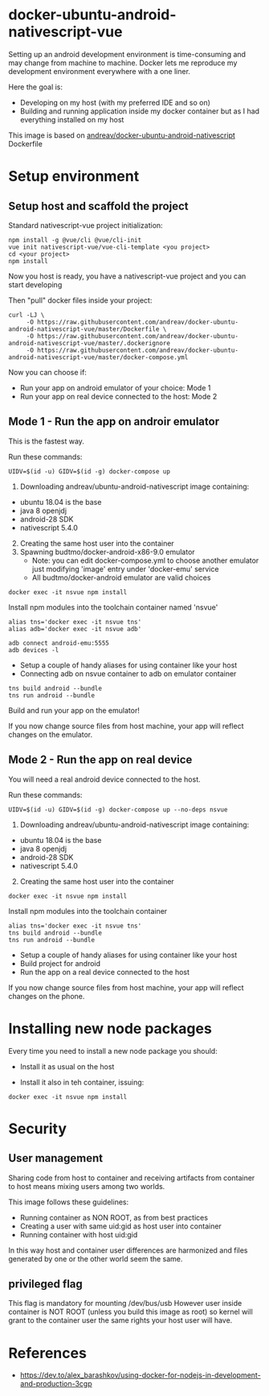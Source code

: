 # docker-ubuntu-android-nativescript-vue

Setting up an android development environment is time-consuming and may change from machine to machine.
Docker lets me reproduce my development environment everywhere with a one liner.

Here the goal is:
- Developing on my host (with my preferred IDE and so on)
- Building and running application inside my docker container but as I had everything installed on my host

This image is based on [andreav/docker-ubuntu-android-nativescript](https://github.com/andreav/docker-ubuntu-android-nativescript) Dockerfile

# Setup environment

## Setup host and scaffold the project

Standard nativescript-vue project initialization:

```
npm install -g @vue/cli @vue/cli-init
vue init nativescript-vue/vue-cli-template <you project>
cd <your project>
npm install
```

Now you host is ready, you have a nativescript-vue project and you can start developing

Then "pull" docker files inside your project:

```
curl -LJ \
     -O https://raw.githubusercontent.com/andreav/docker-ubuntu-android-nativescript-vue/master/Dockerfile \
     -O https://raw.githubusercontent.com/andreav/docker-ubuntu-android-nativescript-vue/master/.dockerignore
     -O https://raw.githubusercontent.com/andreav/docker-ubuntu-android-nativescript-vue/master/docker-compose.yml
```

Now you can choose if:

- Run your app on android emulator of your choice: Mode 1
- Run your app on real device connected to the host: Mode 2

## Mode 1 - Run the app on androir emulator

This is the fastest way.

Run these commands:

```
UIDV=$(id -u) GIDV=$(id -g) docker-compose up
```
1. Downloading andreav/ubuntu-android-nativescript image containing:
  - ubuntu 18.04 is the base
  - java 8 openjdj
  - android-28 SDK
  - nativescript 5.4.0
2. Creating the same host user into the container 
3. Spawning budtmo/docker-android-x86-9.0 emulator
   - Note: you can edit docker-compose.yml to choose another emulator just modifying 'image' entry under 'docker-emu' service
   - All budtmo/docker-android emulator are valid choices


```
docker exec -it nsvue npm install
```
Install npm modules into the toolchain container named 'nsvue'

```
alias tns='docker exec -it nsvue tns'
alias adb='docker exec -it nsvue adb'

adb connect android-emu:5555
adb devices -l
```
- Setup a couple of handy aliases for using container like your host
- Connecting adb on nsvue container to adb on emulator container

```
tns build android --bundle
tns run android --bundle
```
Build and run your app on the emulator!

If you now change source files from host machine, your app will reflect changes on the emulator.

## Mode 2 - Run the app on real device

You will need a real android device connected to the host.

Run these commands:

```
UIDV=$(id -u) GIDV=$(id -g) docker-compose up --no-deps nsvue
```
1. Downloading andreav/ubuntu-android-nativescript image containing:
  - ubuntu 18.04 is the base
  - java 8 openjdj
  - android-28 SDK
  - nativescript 5.4.0
2. Creating the same host user into the container 


```
docker exec -it nsvue npm install
```

Install npm modules into the toolchain container


```
alias tns='docker exec -it nsvue tns'
tns build android --bundle
tns run android --bundle
```
- Setup a couple of handy aliases for using container like your host
- Build project for android
- Run the app on a real device connected to the host

If you now change source files from host machine, your app will reflect changes on the phone.


# Installing new node packages

Every time you need to install a new node package you should:

- Install it as usual on the host

- Install it also in teh container, issuing:

`docker exec -it nsvue npm install`

# Security

## User management

Sharing code from host to container and receiving artifacts from container to host means mixing users among two worlds.

This image follows these guidelines:

- Running container as NON ROOT, as from best practices
- Creating a user with same uid:gid as host user into container
- Running container with host uid:gid

In this way host and container user differences are harmonized and files generated by one or the other world seem the same.

## privileged flag

This flag is mandatory for mounting /dev/bus/usb
However user inside container is NOT ROOT (unless you build this image as root) so kernel will grant to the container user the same rights your host user will have.

# References

- https://dev.to/alex_barashkov/using-docker-for-nodejs-in-development-and-production-3cgp

